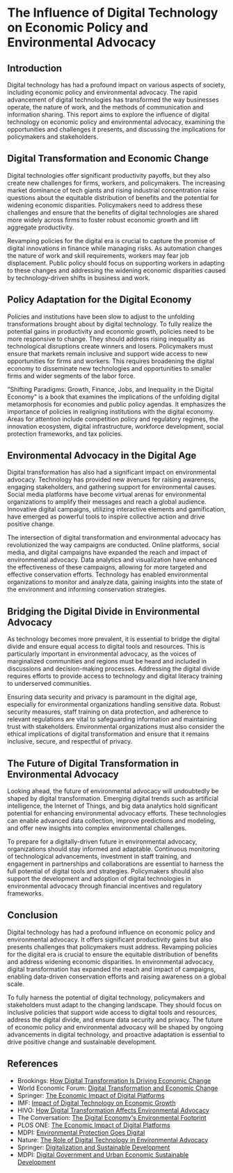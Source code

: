 # The Influence of Digital Technology on Economic Policy and Environmental Advocacy

## Introduction

Digital technology has had a profound impact on various aspects of society, including economic policy and environmental advocacy. The rapid advancement of digital technologies has transformed the way businesses operate, the nature of work, and the methods of communication and information sharing. This report aims to explore the influence of digital technology on economic policy and environmental advocacy, examining the opportunities and challenges it presents, and discussing the implications for policymakers and stakeholders.

## Digital Transformation and Economic Change

Digital technologies offer significant productivity payoffs, but they also create new challenges for firms, workers, and policymakers. The increasing market dominance of tech giants and rising industrial concentration raise questions about the equitable distribution of benefits and the potential for widening economic disparities. Policymakers need to address these challenges and ensure that the benefits of digital technologies are shared more widely across firms to foster robust economic growth and lift aggregate productivity.

Revamping policies for the digital era is crucial to capture the promise of digital innovations in finance while managing risks. As automation changes the nature of work and skill requirements, workers may fear job displacement. Public policy should focus on supporting workers in adapting to these changes and addressing the widening economic disparities caused by technology-driven shifts in business and work.

## Policy Adaptation for the Digital Economy

Policies and institutions have been slow to adjust to the unfolding transformations brought about by digital technology. To fully realize the potential gains in productivity and economic growth, policies need to be more responsive to change. They should address rising inequality as technological disruptions create winners and losers. Policymakers must ensure that markets remain inclusive and support wide access to new opportunities for firms and workers. This requires broadening the digital economy to disseminate new technologies and opportunities to smaller firms and wider segments of the labor force.

"Shifting Paradigms: Growth, Finance, Jobs, and Inequality in the Digital Economy" is a book that examines the implications of the unfolding digital metamorphosis for economies and public policy agendas. It emphasizes the importance of policies in realigning institutions with the digital economy. Areas for attention include competition policy and regulatory regimes, the innovation ecosystem, digital infrastructure, workforce development, social protection frameworks, and tax policies.

## Environmental Advocacy in the Digital Age

Digital transformation has also had a significant impact on environmental advocacy. Technology has provided new avenues for raising awareness, engaging stakeholders, and gathering support for environmental causes. Social media platforms have become virtual arenas for environmental organizations to amplify their messages and reach a global audience. Innovative digital campaigns, utilizing interactive elements and gamification, have emerged as powerful tools to inspire collective action and drive positive change.

The intersection of digital transformation and environmental advocacy has revolutionized the way campaigns are conducted. Online platforms, social media, and digital campaigns have expanded the reach and impact of environmental advocacy. Data analytics and visualization have enhanced the effectiveness of these campaigns, allowing for more targeted and effective conservation efforts. Technology has enabled environmental organizations to monitor and analyze data, gaining insights into the state of the environment and informing conservation strategies.

## Bridging the Digital Divide in Environmental Advocacy

As technology becomes more prevalent, it is essential to bridge the digital divide and ensure equal access to digital tools and resources. This is particularly important in environmental advocacy, as the voices of marginalized communities and regions must be heard and included in discussions and decision-making processes. Addressing the digital divide requires efforts to provide access to technology and digital literacy training to underserved communities.

Ensuring data security and privacy is paramount in the digital age, especially for environmental organizations handling sensitive data. Robust security measures, staff training on data protection, and adherence to relevant regulations are vital to safeguarding information and maintaining trust with stakeholders. Environmental organizations must also consider the ethical implications of digital transformation and ensure that it remains inclusive, secure, and respectful of privacy.

## The Future of Digital Transformation in Environmental Advocacy

Looking ahead, the future of environmental advocacy will undoubtedly be shaped by digital transformation. Emerging digital trends such as artificial intelligence, the Internet of Things, and big data analytics hold significant potential for enhancing environmental advocacy efforts. These technologies can enable advanced data collection, improve predictions and modeling, and offer new insights into complex environmental challenges.

To prepare for a digitally-driven future in environmental advocacy, organizations should stay informed and adaptable. Continuous monitoring of technological advancements, investment in staff training, and engagement in partnerships and collaborations are essential to harness the full potential of digital tools and strategies. Policymakers should also support the development and adoption of digital technologies in environmental advocacy through financial incentives and regulatory frameworks.

## Conclusion

Digital technology has had a profound influence on economic policy and environmental advocacy. It offers significant productivity gains but also presents challenges that policymakers must address. Revamping policies for the digital era is crucial to ensure the equitable distribution of benefits and address widening economic disparities. In environmental advocacy, digital transformation has expanded the reach and impact of campaigns, enabling data-driven conservation efforts and raising awareness on a global scale.

To fully harness the potential of digital technology, policymakers and stakeholders must adapt to the changing landscape. They should focus on inclusive policies that support wide access to digital tools and resources, address the digital divide, and ensure data security and privacy. The future of economic policy and environmental advocacy will be shaped by ongoing advancements in digital technology, and proactive adaptation is essential to drive positive change and sustainable development.

## References

- Brookings: [How Digital Transformation Is Driving Economic Change](https://www.brookings.edu/articles/how-digital-transformation-is-driving-economic-change/)
- World Economic Forum: [Digital Transformation and Economic Change](https://www.weforum.org/agenda/2022/01/digital-transformation-economic-change-technology/)
- Springer: [The Economic Impact of Digital Platforms](https://link.springer.com/article/10.1007/s42495-020-00043-0)
- IMF: [Impact of Digital Technology on Economic Growth](https://www.imf.org/en/Publications/fandd/issues/2018/06/impact-of-digital-technology-on-economic-growth-muhleisen)
- HIVO: [How Digital Transformation Affects Environmental Advocacy](https://hivo.co/blog/how-digital-transformation-affects-environmental-advocacy)
- The Conversation: [The Digital Economy's Environmental Footprint](https://theconversation.com/the-digital-economys-environmental-footprint-is-threatening-the-planet-126636)
- PLOS ONE: [The Economic Impact of Digital Platforms](https://journals.plos.org/plosone/article?id=10.1371/journal.pone.0297009)
- MDPI: [Environmental Protection Goes Digital](https://www.mdpi.com/2071-1050/15/13/10673)
- Nature: [The Role of Digital Technology in Environmental Advocacy](https://www.nature.com/articles/s41598-024-53760-3)
- Springer: [Digitalization and Sustainable Development](https://link.springer.com/article/10.1007/s13132-024-01895-z)
- MDPI: [Digital Government and Urban Economic Sustainable Development](https://www.mdpi.com/2071-1050/16/7/2667)